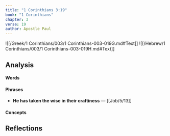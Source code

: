 ```yaml
---
title: "1 Corinthians 3:19"
book: "1 Corinthians"
chapter: 3
verse: 19
author: Apostle Paul
---
```

![[/Greek/1 Corinthians/003/1 Corinthians-003-019G.md#Text]]
![[/Hebrew/1 Corinthians/003/1 Corinthians-003-019H.md#Text]]

## Analysis

#### Words

#### Phrases
- **He has taken the wise in their craftiness** — [[Job/5/13]]

#### Concepts

## Reflections
